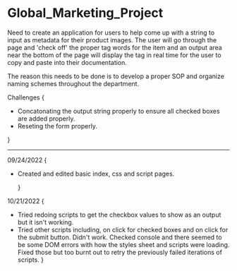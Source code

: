 # Global_Marketing_Project

Need to create an application for users to help come up with a string to input as metadata for their product images. The user will go through the page and 'check off' the proper tag words for the item and an output area near the bottom of the page will display the tag in real time for the user to copy and paste into their documentation.

The reason this needs to be done is to develop a proper SOP and organize naming schemes throughout the department.

Challenges {

- Concatonating the output string properly to ensure all checked boxes are added properly.
- Reseting the form properly.

}

---

09/24/2022 {

- Created and edited basic index, css and script pages.

  }

10/21/2022 {

- Tried redoing scripts to get the checkbox values to show as an output but it isn't working.
- Tried other scripts including, on click for checked boxes and on click for the submit button. Didn't work. Checked console and there seemed to be some DOM errors with how the styles sheet and scripts were loading. Fixed those but too burnt out to retry the previously failed iterations of scripts.
  }
